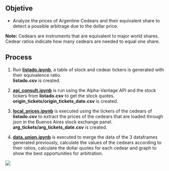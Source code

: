 ## Objetive
- Analyze the prices of Argentine Cedears and their equivalent share to detect a possible arbitrage due to the dollar price.

**Note:** Cedears are instruments that are equivalent to major world shares. Cedear ratios indicate how many cedears are needed to equal one share.

## Process

1. Run **[listado.ipynb](https://github.com/Fede00729/Cedears/blob/main/Listado.ipynb "listado.ipynb")**, a table of stock and cedear tickers is generated with their equivalence ratio.                    
**listado.csv** is created.

2. **[api_consult.ipynb](http://https://github.com/Fede00729/Cedears/blob/main/api_consult.ipynb "api_consult.ipynb")** is run using the Alpha-Vantage API and the stock tickers from **listado.csv** to get the stock quotes.                    
**origin_tickets/origin_tickets_date.csv** is created.

3. **[local_prices.ipynb](https://github.com/Fede00729/Cedears/blob/main/local_prices.ipynb "local_prices.ipynb")** is executed using the tickers of the cedears of **listado.csv** to extract the prices of the cedears that are loaded through json in the Buenos Aires stock exchange panel.                    
**arg_tickets/arg_tickets_date.csv** is created.

4. **[data_union.ipynb](https://github.com/Fede00729/Cedears/blob/main/data_union.ipynb "data_union.ipynb")** is executed to merge the data of the 3 dataframes generated previously, calculate the values of the cedears according to their ratios, calculate the dollar quotes for each cedear and graph to show the best opportunities for arbitration.

[![](https://i.imgur.com/xEXhSQ6.png)](https://i.imgur.com/xEXhSQ6.png)
